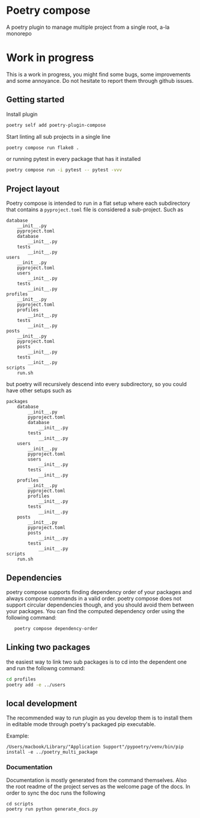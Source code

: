 # Poetry compose

A poetry plugin to manage multiple project from a single root, a-la monorepo

# Work in progress
This is a work in progress, you might find some bugs, some improvements and some annoyance.
Do not hesitate to report them through github issues.

## Getting started

Install plugin

```bash
poetry self add poetry-plugin-compose
```

Start linting all sub projects in a single line

```bash
poetry compose run flake8 .
```

or running pytest in every package that has it installed

```bash
poetry compose run -i pytest -- pytest -vvv
```

## Project layout
Poetry compose is intended to run in a flat setup where each subdirectory that contains a `pyproject.toml` 
file is considered a sub-project. Such as 
```
database
    __init__.py
    pyproject.toml
    database
        __init__.py
    tests
        __init__.py
users
    __init__.py
    pyproject.toml
    users
        __init__.py
    tests
        __init__.py
profiles
    __init__.py
    pyproject.toml
    profiles
        __init__.py
    tests
        __init__.py
posts
    __init__.py
    pyproject.toml
    posts
        __init__.py
    tests
        __init__.py
scripts
    run.sh
```
but poetry will recursively descend into every subdirectory, so you could have other setups such as
```
packages
    database
        __init__.py
        pyproject.toml
        database
            __init__.py
        tests
            __init__.py
    users
        __init__.py
        pyproject.toml
        users
            __init__.py
        tests
            __init__.py
    profiles
        __init__.py
        pyproject.toml
        profiles
            __init__.py
        tests
            __init__.py
    posts
        __init__.py
        pyproject.toml
        posts
            __init__.py
        tests
            __init__.py
scripts
    run.sh
```


## Dependencies

poetry compose supports finding dependency order of your packages and always compose commands in a valid order.
poetry compose does not support circular dependencies though, and you should avoid them between your packages.
You can find the computed dependency order using the following command:
```bash
   poetry compose dependency-order
```

## Linking two packages

the easiest way to link two sub packages is to cd into the dependent one and run the followng command:
```bash
cd profiles
poetry add -e ../users
```

## local development

The recommended way to run plugin as you develop them is to install them in editable mode through poetry's packaged pip executable.

Example:

```
/Users/macbook/Library/"Application Support"/pypoetry/venv/bin/pip install -e ../poetry_multi_package
```

### Documentation

Documentation is mostly generated from the command themselves.
Also the root readme of the project serves as the welcome page of the docs.
In order to sync the doc runs the following
```
cd scripts
poetry run python generate_docs.py
```